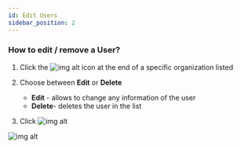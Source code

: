 ```yaml
---
id: Edit Users
sidebar_position: 2
---
```


 ### How to edit / remove a User?

1. Click the ![img alt](/img/3-dots-icon.png) icon at the end of a specific organization listed
2. Choose between **Edit** or **Delete** 
    - **Edit** - allows to change any information of the user
    - **Delete**- deletes the user in the list

3. Click ![img alt](/img/save-btn.png)

![img alt](/img/users-edit.png)